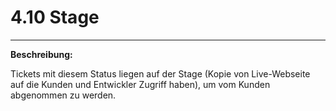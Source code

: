 # 4.10 Stage

---

**Beschreibung:**

Tickets mit diesem Status liegen auf der Stage \(Kopie von Live-Webseite auf die Kunden und Entwickler Zugriff haben\), um vom Kunden abgenommen zu werden.

